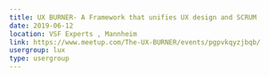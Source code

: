 ```yaml
---
title: UX BURNER- A Framework that unifies UX design and SCRUM
date: 2019-06-12
location: VSF Experts , Mannheim
link: https://www.meetup.com/The-UX-BURNER/events/pgpvkqyzjbqb/
usergroup: lux
type: usergroup
---
```

